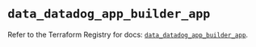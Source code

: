 # `data_datadog_app_builder_app`

Refer to the Terraform Registry for docs: [`data_datadog_app_builder_app`](https://registry.terraform.io/providers/datadog/datadog/3.66.0/docs/data-sources/app_builder_app).
